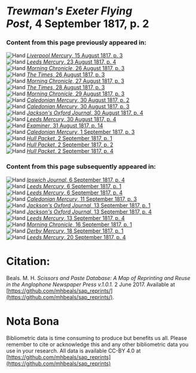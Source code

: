 # *Trewman's Exeter Flying Post*, 4 September 1817, p. 2  
  
### Content from this page previously appeared in:  
![Hand](http://scissorsandpaste.net/wp-content/uploads/2017/06/smallhandpointer.png) [*Liverpool Mercury*, 15 August 1817, p. 3](https://mhbeals.github.io/sap_html/Liverpool-Mercury/Liverpool-Mercury-15-August-1817-p-3)  
![Hand](http://scissorsandpaste.net/wp-content/uploads/2017/06/smallhandpointer.png) [*Leeds Mercury*, 23 August 1817, p. 4](https://mhbeals.github.io/sap_html/Leeds-Mercury/Leeds-Mercury-23-August-1817-p-4)  
![Hand](http://scissorsandpaste.net/wp-content/uploads/2017/06/smallhandpointer.png) [*Morning Chronicle*, 26 August 1817, p. 3](https://mhbeals.github.io/sap_html/Morning-Chronicle/Morning-Chronicle-26-August-1817-p-3)  
![Hand](http://scissorsandpaste.net/wp-content/uploads/2017/06/smallhandpointer.png) [*The Times*, 26 August 1817, p. 3](https://mhbeals.github.io/sap_html/The-Times/The-Times-26-August-1817-p-3)  
![Hand](http://scissorsandpaste.net/wp-content/uploads/2017/06/smallhandpointer.png) [*Morning Chronicle*, 27 August 1817, p. 3](https://mhbeals.github.io/sap_html/Morning-Chronicle/Morning-Chronicle-27-August-1817-p-3)  
![Hand](http://scissorsandpaste.net/wp-content/uploads/2017/06/smallhandpointer.png) [*The Times*, 28 August 1817, p. 3](https://mhbeals.github.io/sap_html/The-Times/The-Times-28-August-1817-p-3)  
![Hand](http://scissorsandpaste.net/wp-content/uploads/2017/06/smallhandpointer.png) [*Morning Chronicle*, 29 August 1817, p. 3](https://mhbeals.github.io/sap_html/Morning-Chronicle/Morning-Chronicle-29-August-1817-p-3)  
![Hand](http://scissorsandpaste.net/wp-content/uploads/2017/06/smallhandpointer.png) [*Caledonian Mercury*, 30 August 1817, p. 2](https://mhbeals.github.io/sap_html/Caledonian-Mercury/Caledonian-Mercury-30-August-1817-p-2)  
![Hand](http://scissorsandpaste.net/wp-content/uploads/2017/06/smallhandpointer.png) [*Caledonian Mercury*, 30 August 1817, p. 3](https://mhbeals.github.io/sap_html/Caledonian-Mercury/Caledonian-Mercury-30-August-1817-p-3)  
![Hand](http://scissorsandpaste.net/wp-content/uploads/2017/06/smallhandpointer.png) [*Jackson's Oxford Journal*, 30 August 1817, p. 4](https://mhbeals.github.io/sap_html/Jackson's-Oxford-Journal/Jackson's-Oxford-Journal-30-August-1817-p-4)  
![Hand](http://scissorsandpaste.net/wp-content/uploads/2017/06/smallhandpointer.png) [*Leeds Mercury*, 30 August 1817, p. 4](https://mhbeals.github.io/sap_html/Leeds-Mercury/Leeds-Mercury-30-August-1817-p-4)  
![Hand](http://scissorsandpaste.net/wp-content/uploads/2017/06/smallhandpointer.png) [*Examiner*, 31 August 1817, p. 14](https://mhbeals.github.io/sap_html/Examiner/Examiner-31-August-1817-p-14)  
![Hand](http://scissorsandpaste.net/wp-content/uploads/2017/06/smallhandpointer.png) [*Caledonian Mercury*, 1 September 1817, p. 3](https://mhbeals.github.io/sap_html/Caledonian-Mercury/Caledonian-Mercury-1-September-1817-p-3)  
![Hand](http://scissorsandpaste.net/wp-content/uploads/2017/06/smallhandpointer.png) [*Hull Packet*, 2 September 1817, p. 1](https://mhbeals.github.io/sap_html/Hull-Packet/Hull-Packet-2-September-1817-p-1)  
![Hand](http://scissorsandpaste.net/wp-content/uploads/2017/06/smallhandpointer.png) [*Hull Packet*, 2 September 1817, p. 2](https://mhbeals.github.io/sap_html/Hull-Packet/Hull-Packet-2-September-1817-p-2)  
![Hand](http://scissorsandpaste.net/wp-content/uploads/2017/06/smallhandpointer.png) [*Hull Packet*, 2 September 1817, p. 4](https://mhbeals.github.io/sap_html/Hull-Packet/Hull-Packet-2-September-1817-p-4)  
  
### Content from this page subsequently appeared in:  
![Hand](http://scissorsandpaste.net/wp-content/uploads/2017/06/smallhandpointer.png) [*Ipswich Journal*, 6 September 1817, p. 4](https://mhbeals.github.io/sap_html/Ipswich-Journal/Ipswich-Journal-6-September-1817-p-4)  
![Hand](http://scissorsandpaste.net/wp-content/uploads/2017/06/smallhandpointer.png) [*Leeds Mercury*, 6 September 1817, p. 1](https://mhbeals.github.io/sap_html/Leeds-Mercury/Leeds-Mercury-6-September-1817-p-1)  
![Hand](http://scissorsandpaste.net/wp-content/uploads/2017/06/smallhandpointer.png) [*Leeds Mercury*, 6 September 1817, p. 4](https://mhbeals.github.io/sap_html/Leeds-Mercury/Leeds-Mercury-6-September-1817-p-4)  
![Hand](http://scissorsandpaste.net/wp-content/uploads/2017/06/smallhandpointer.png) [*Caledonian Mercury*, 11 September 1817, p. 3](https://mhbeals.github.io/sap_html/Caledonian-Mercury/Caledonian-Mercury-11-September-1817-p-3)  
![Hand](http://scissorsandpaste.net/wp-content/uploads/2017/06/smallhandpointer.png) [*Jackson's Oxford Journal*, 13 September 1817, p. 1](https://mhbeals.github.io/sap_html/Jackson's-Oxford-Journal/Jackson's-Oxford-Journal-13-September-1817-p-1)  
![Hand](http://scissorsandpaste.net/wp-content/uploads/2017/06/smallhandpointer.png) [*Jackson's Oxford Journal*, 13 September 1817, p. 4](https://mhbeals.github.io/sap_html/Jackson's-Oxford-Journal/Jackson's-Oxford-Journal-13-September-1817-p-4)  
![Hand](http://scissorsandpaste.net/wp-content/uploads/2017/06/smallhandpointer.png) [*Leeds Mercury*, 13 September 1817, p. 4](https://mhbeals.github.io/sap_html/Leeds-Mercury/Leeds-Mercury-13-September-1817-p-4)  
![Hand](http://scissorsandpaste.net/wp-content/uploads/2017/06/smallhandpointer.png) [*Morning Chronicle*, 16 September 1817, p. 1](https://mhbeals.github.io/sap_html/Morning-Chronicle/Morning-Chronicle-16-September-1817-p-1)  
![Hand](http://scissorsandpaste.net/wp-content/uploads/2017/06/smallhandpointer.png) [*Derby Mercury*, 18 September 1817, p. 1](https://mhbeals.github.io/sap_html/Derby-Mercury/Derby-Mercury-18-September-1817-p-1)  
![Hand](http://scissorsandpaste.net/wp-content/uploads/2017/06/smallhandpointer.png) [*Leeds Mercury*, 20 September 1817, p. 4](https://mhbeals.github.io/sap_html/Leeds-Mercury/Leeds-Mercury-20-September-1817-p-4)  


# Citation: 

Beals. M. H. *Scissors and Paste Database: A Map of Reprinting and Reuse in the Anglophone Newspaper Press v.1.0.1.* 2 June 2017. Available at [https://github.com/mhbeals/sap_reprints/](https://github.com/mhbeals/sap_reprints/). 

# Nota Bona

Bibliometric data is time consuming to produce but benefits us all. Please remember to cite or acknowledge this and any other bibliometric data you use in your research. All data is available CC-BY 4.0 at [https://github.com/mhbeals/sap_reprints](https://github.com/mhbeals/sap_reprints)